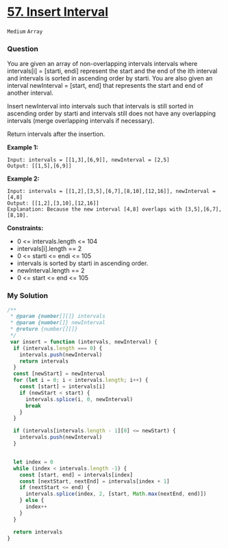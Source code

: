 # [57. Insert Interval](https://leetcode.com/problems/insert-interval/)
`Medium` `Array`

### Question 
You are given an array of non-overlapping intervals intervals where intervals[i] = [starti, endi] represent the start and the end of the ith interval and intervals is sorted in ascending order by starti. You are also given an interval newInterval = [start, end] that represents the start and end of another interval.

Insert newInterval into intervals such that intervals is still sorted in ascending order by starti and intervals still does not have any overlapping intervals (merge overlapping intervals if necessary).

Return intervals after the insertion.
 
**Example 1:**
```
Input: intervals = [[1,3],[6,9]], newInterval = [2,5]
Output: [[1,5],[6,9]]
```
**Example 2:**
```
Input: intervals = [[1,2],[3,5],[6,7],[8,10],[12,16]], newInterval = [4,8]
Output: [[1,2],[3,10],[12,16]]
Explanation: Because the new interval [4,8] overlaps with [3,5],[6,7],[8,10].
```

**Constraints:**
* 0 <= intervals.length <= 104
* intervals[i].length == 2
* 0 <= starti <= endi <= 105
* intervals is sorted by starti in ascending order.
* newInterval.length == 2
* 0 <= start <= end <= 105

### My Solution
```js
/**
 * @param {number[][]} intervals
 * @param {number[]} newInterval
 * @return {number[][]}
 */
 var insert = function (intervals, newInterval) {
  if (intervals.length === 0) {
    intervals.push(newInterval)
    return intervals
  }
  const [newStart] = newInterval
  for (let i = 0; i < intervals.length; i++) {
    const [start] = intervals[i]
    if (newStart < start) {
      intervals.splice(i, 0, newInterval)
      break
    }
  }

  if (intervals[intervals.length - 1][0] <= newStart) {
    intervals.push(newInterval)
  }


  let index = 0
  while (index < intervals.length -1) {
    const [start, end] = intervals[index]
    const [nextStart, nextEnd] = intervals[index + 1]
    if (nextStart <= end) {
      intervals.splice(index, 2, [start, Math.max(nextEnd, end)])
    } else {
      index++
    }
  }

  return intervals
}
```